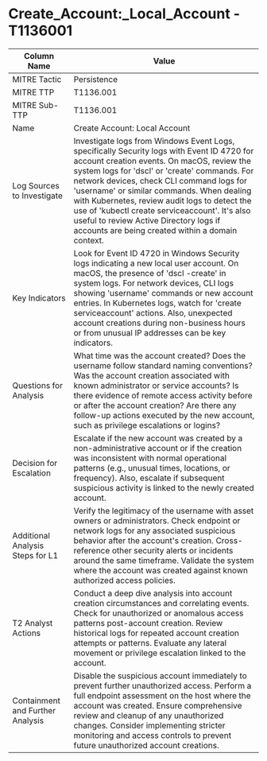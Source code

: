 # Create_Account:_Local_Account - T1136001

| Column Name | Value |
|-------------|-------|
| MITRE Tactic | Persistence |
| MITRE TTP | T1136.001 |
| MITRE Sub-TTP | T1136.001 |
| Name | Create Account: Local Account |
| Log Sources to Investigate | Investigate logs from Windows Event Logs, specifically Security logs with Event ID 4720 for account creation events. On macOS, review the system logs for 'dscl' or 'create' commands. For network devices, check CLI command logs for 'username' or similar commands. When dealing with Kubernetes, review audit logs to detect the use of 'kubectl create serviceaccount'. It's also useful to review Active Directory logs if accounts are being created within a domain context. |
| Key Indicators | Look for Event ID 4720 in Windows Security logs indicating a new local user account. On macOS, the presence of 'dscl -create' in system logs. For network devices, CLI logs showing 'username' commands or new account entries. In Kubernetes logs, watch for 'create serviceaccount' actions. Also, unexpected account creations during non-business hours or from unusual IP addresses can be key indicators. |
| Questions for Analysis | What time was the account created? Does the username follow standard naming conventions? Was the account creation associated with known administrator or service accounts? Is there evidence of remote access activity before or after the account creation? Are there any follow-up actions executed by the new account, such as privilege escalations or logins? |
| Decision for Escalation | Escalate if the new account was created by a non-administrative account or if the creation was inconsistent with normal operational patterns (e.g., unusual times, locations, or frequency). Also, escalate if subsequent suspicious activity is linked to the newly created account. |
| Additional Analysis Steps for L1 | Verify the legitimacy of the username with asset owners or administrators. Check endpoint or network logs for any associated suspicious behavior after the account's creation. Cross-reference other security alerts or incidents around the same timeframe. Validate the system where the account was created against known authorized access policies. |
| T2 Analyst Actions | Conduct a deep dive analysis into account creation circumstances and correlating events. Check for unauthorized or anomalous access patterns post-account creation. Review historical logs for repeated account creation attempts or patterns. Evaluate any lateral movement or privilege escalation linked to the account. |
| Containment and Further Analysis | Disable the suspicious account immediately to prevent further unauthorized access. Perform a full endpoint assessment on the host where the account was created. Ensure comprehensive review and cleanup of any unauthorized changes. Consider implementing stricter monitoring and access controls to prevent future unauthorized account creations. |
